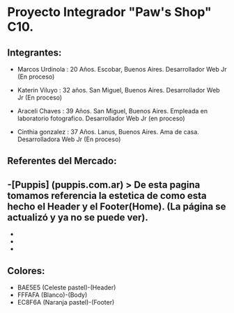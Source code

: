 # Proyecto Integrador "Paw's Shop" C10.



## Integrantes:

- Marcos Urdinola :  20  Años. Escobar, Buenos Aires.  Desarrollador Web Jr (En proceso)

- Katerin Viluyo : 32 años. San Miguel, Buenos Aires.  Desarrollador Web Jr (En proceso)

- Araceli Chaves : 39 Años. San Miguel, Buenos Aires. Empleada en laboratorio fotografico. Desarrollador Web Jr (en proceso)

- Cinthia gonzalez : 37 Años. Lanus, Buenos Aires. Ama de casa. Desarrolladora Web Jr (En proceso)

## Referentes del Mercado:
-[Puppis] (puppis.com.ar) > De esta pagina tomamos referencia la estetica de como esta hecho el Header y el Footer(Home). (La página se actualizó y ya no se puede ver).
-
-
-
-


## Colores:
- BAE5E5 (Celeste pastel)-(Header)
- FFFAFA (Blanco)-(Body)
- EC8F6A (Naranja pastel)-(Footer)

